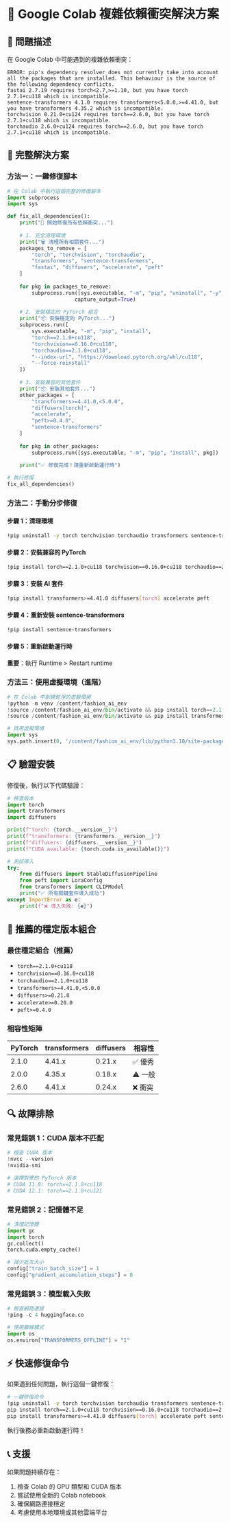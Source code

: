 # 🔧 Google Colab 複雜依賴衝突解決方案

## 🚨 問題描述

在 Google Colab 中可能遇到的複雜依賴衝突：

```
ERROR: pip's dependency resolver does not currently take into account all the packages that are installed. This behaviour is the source of the following dependency conflicts.
fastai 2.7.19 requires torch<2.7,>=1.10, but you have torch 2.7.1+cu118 which is incompatible.
sentence-transformers 4.1.0 requires transformers<5.0.0,>=4.41.0, but you have transformers 4.35.2 which is incompatible.
torchvision 0.21.0+cu124 requires torch==2.6.0, but you have torch 2.7.1+cu118 which is incompatible.
torchaudio 2.6.0+cu124 requires torch==2.6.0, but you have torch 2.7.1+cu118 which is incompatible.
```

## 🔄 完整解決方案

### 方法一：一鍵修復腳本
```python
# 在 Colab 中執行這個完整的修復腳本
import subprocess
import sys

def fix_all_dependencies():
    print("🔧 開始修復所有依賴衝突...")
    
    # 1. 完全清理環境
    print("🗑️ 清理所有相關套件...")
    packages_to_remove = [
        "torch", "torchvision", "torchaudio", 
        "transformers", "sentence-transformers", 
        "fastai", "diffusers", "accelerate", "peft"
    ]
    
    for pkg in packages_to_remove:
        subprocess.run([sys.executable, "-m", "pip", "uninstall", "-y", pkg], 
                      capture_output=True)
    
    # 2. 安裝穩定的 PyTorch 組合
    print("📦 安裝穩定的 PyTorch...")
    subprocess.run([
        sys.executable, "-m", "pip", "install",
        "torch==2.1.0+cu118",
        "torchvision==0.16.0+cu118", 
        "torchaudio==2.1.0+cu118",
        "--index-url", "https://download.pytorch.org/whl/cu118",
        "--force-reinstall"
    ])
    
    # 3. 安裝兼容的其他套件
    print("📦 安裝其他套件...")
    other_packages = [
        "transformers>=4.41.0,<5.0.0",
        "diffusers[torch]",
        "accelerate", 
        "peft>=0.4.0",
        "sentence-transformers"
    ]
    
    for pkg in other_packages:
        subprocess.run([sys.executable, "-m", "pip", "install", pkg])
    
    print("✅ 修復完成！請重新啟動運行時")

# 執行修復
fix_all_dependencies()
```

### 方法二：手動分步修復

#### 步驟 1：清理環境
```bash
!pip uninstall -y torch torchvision torchaudio transformers sentence-transformers fastai diffusers accelerate peft
```

#### 步驟 2：安裝兼容的 PyTorch
```bash
!pip install torch==2.1.0+cu118 torchvision==0.16.0+cu118 torchaudio==2.1.0+cu118 --index-url https://download.pytorch.org/whl/cu118
```

#### 步驟 3：安裝 AI 套件
```bash
!pip install transformers>=4.41.0 diffusers[torch] accelerate peft
```

#### 步驟 4：重新安裝 sentence-transformers
```bash
!pip install sentence-transformers
```

#### 步驟 5：重新啟動運行時
**重要**：執行 Runtime > Restart runtime

### 方法三：使用虛擬環境（進階）
```python
# 在 Colab 中創建乾淨的虛擬環境
!python -m venv /content/fashion_ai_env
!source /content/fashion_ai_env/bin/activate && pip install torch==2.1.0+cu118 torchvision==0.16.0+cu118 --index-url https://download.pytorch.org/whl/cu118
!source /content/fashion_ai_env/bin/activate && pip install transformers diffusers accelerate peft sentence-transformers

# 啟用虛擬環境
import sys
sys.path.insert(0, '/content/fashion_ai_env/lib/python3.10/site-packages')
```

## 📋 驗證安裝

修復後，執行以下代碼驗證：

```python
# 檢查版本
import torch
import transformers
import diffusers

print(f"torch: {torch.__version__}")
print(f"transformers: {transformers.__version__}")
print(f"diffusers: {diffusers.__version__}")
print(f"CUDA available: {torch.cuda.is_available()}")

# 測試導入
try:
    from diffusers import StableDiffusionPipeline
    from peft import LoraConfig
    from transformers import CLIPModel
    print("✅ 所有關鍵套件導入成功")
except ImportError as e:
    print(f"❌ 導入失敗: {e}")
```

## 🎯 推薦的穩定版本組合

### 最佳穩定組合（推薦）
- `torch==2.1.0+cu118`
- `torchvision==0.16.0+cu118`
- `torchaudio==2.1.0+cu118`
- `transformers>=4.41.0,<5.0.0`
- `diffusers>=0.21.0`
- `accelerate>=0.20.0`
- `peft>=0.4.0`

### 相容性矩陣

| PyTorch | transformers | diffusers | 相容性 |
|---------|-------------|-----------|--------|
| 2.1.0   | 4.41.x      | 0.21.x    | ✅ 優秀 |
| 2.0.0   | 4.35.x      | 0.18.x    | ⚠️ 一般 |
| 2.6.0   | 4.41.x      | 0.24.x    | ❌ 衝突 |

## 🔍 故障排除

### 常見錯誤 1：CUDA 版本不匹配
```python
# 檢查 CUDA 版本
!nvcc --version
!nvidia-smi

# 選擇對應的 PyTorch 版本
# CUDA 11.8: torch==2.1.0+cu118
# CUDA 12.1: torch==2.1.0+cu121
```

### 常見錯誤 2：記憶體不足
```python
# 清理記憶體
import gc
import torch
gc.collect()
torch.cuda.empty_cache()

# 減少批次大小
config["train_batch_size"] = 1
config["gradient_accumulation_steps"] = 8
```

### 常見錯誤 3：模型載入失敗
```python
# 檢查網路連接
!ping -c 4 huggingface.co

# 使用離線模式
import os
os.environ["TRANSFORMERS_OFFLINE"] = "1"
```

## ⚡ 快速修復命令

如果遇到任何問題，執行這個一鍵修復：

```bash
# 一鍵修復命令
!pip uninstall -y torch torchvision torchaudio transformers sentence-transformers fastai && \
pip install torch==2.1.0+cu118 torchvision==0.16.0+cu118 torchaudio==2.1.0+cu118 --index-url https://download.pytorch.org/whl/cu118 && \
pip install transformers>=4.41.0 diffusers[torch] accelerate peft sentence-transformers
```

執行後務必重新啟動運行時！

## 📞 支援

如果問題持續存在：
1. 檢查 Colab 的 GPU 類型和 CUDA 版本
2. 嘗試使用全新的 Colab notebook
3. 確保網路連接穩定
4. 考慮使用本地環境或其他雲端平台
